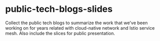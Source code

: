 # public-tech-blogs-slides
Collect the public tech blogs to summarize the work that we've been working on for years related with cloud-native network and Istio service mesh. 
Also include the slices for public presentation.
